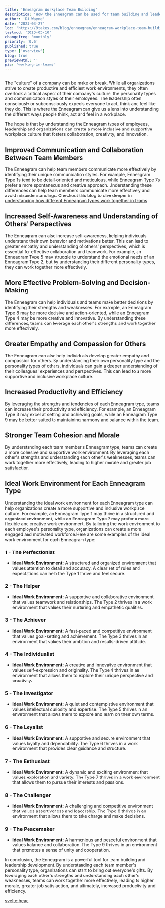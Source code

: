 ```yaml
---
title: 'Enneagram Workplace Team Building'
description: 'How the Enneagram can be used for team building and leadership development'
author: 'DJ Wayne'
date: '2023-03-27'
loc: 'https://9takes.com/blog/enneagram/enneagram-workplace-team-building'
lastmod: '2023-05-10'
changefreq: 'monthly'
priority: '0.6'
published: true
type: ['overview']
blog: true
previewHtml: ''
pic: 'working-in-teams'
---
```



<script>
	import  PopCard  from "../../lib/components/atoms/PopCard.svelte";
</script>
<div style="display: flex;
    justify-content: center;">
<PopCard
		image={`/blogs/working-in-teams.webp`}
		showIcon={false}
		displayText=""
		altText="People working in teams"
		subtext=""
	/>
</div>

<p class="firstLetter">The "culture" of a company can be make or break. While all organizations strive to create productive and efficient work environments, they often overlook a critical aspect of their company's culture: the personality types and communication styles of their employees. The leadership often consciously or subconsciously expects everyone to act, think and feel like they do. This is where the Enneagram can give us a lens into understanding the different ways people think, act and feel in a workplace.</p>

The hope is that by understanding the Enneagram types of employees, leadership and organizations can create a more inclusive and supportive workplace culture that fosters collaboration, creativity, and innovation.

## Improved Communication and Collaboration Between Team Members

The Enneagram can help team members communicate more effectively by identifying their unique communication styles. For example, Enneagram Type 1s tend to be detail-oriented and meticulous, while Enneagram Type 7s prefer a more spontaneous and creative approach. Understanding these differences can help team members communicate more effectively and avoid misunderstandings. Checkout this blog to dive deeper in <a href="enneagram-types-working-in-teams" >understanding how different Enneagram types work together in teams</a>

## Increased Self-Awareness and Understanding of Others' Perspectives

The Enneagram can also increase self-awareness, helping individuals understand their own behavior and motivations better. This can lead to greater empathy and understanding of others' perspectives, which is essential for effective collaboration and teamwork. For example, an Enneagram Type 5 may struggle to understand the emotional needs of an Enneagram Type 2, but by understanding their different personality types, they can work together more effectively.

## More Effective Problem-Solving and Decision-Making

The Enneagram can help individuals and teams make better decisions by identifying their strengths and weaknesses. For example, an Enneagram Type 8 may be more decisive and action-oriented, while an Enneagram Type 4 may be more creative and innovative. By understanding these differences, teams can leverage each other's strengths and work together more effectively.

## Greater Empathy and Compassion for Others

The Enneagram can also help individuals develop greater empathy and compassion for others. By understanding their own personality type and the personality types of others, individuals can gain a deeper understanding of their colleagues' experiences and perspectives. This can lead to a more supportive and inclusive workplace culture.

## Increased Productivity and Efficiency

By leveraging the strengths and tendencies of each Enneagram type, teams can increase their productivity and efficiency. For example, an Enneagram Type 3 may excel at setting and achieving goals, while an Enneagram Type 9 may be better suited to maintaining harmony and balance within the team.

## Stronger Team Cohesion and Morale

By understanding each team member's Enneagram type, teams can create a more cohesive and supportive work environment. By leveraging each other's strengths and understanding each other's weaknesses, teams can work together more effectively, leading to higher morale and greater job satisfaction.

## Ideal Work Environment for Each Enneagram Type

Understanding the ideal work environment for each Enneagram type can help organizations create a more supportive and inclusive workplace culture. For example, an Enneagram Type 1 may thrive in a structured and organized environment, while an Enneagram Type 7 may prefer a more flexible and creative work environment. By tailoring the work environment to each employee's personality type, organizations can create a more engaged and motivated workforce.Here are some examples of the ideal work environment for each Enneagram type:

### 1 - The Perfectionist

- **Ideal Work Environment:** A structured and organized environment that values attention to detail and accuracy. A clear set of rules and expectations can help the Type 1 thrive and feel secure.

### 2 - The Helper

- **Ideal Work Environment:** A supportive and collaborative environment that values teamwork and relationships. The Type 2 thrives in a work environment that values their nurturing and empathetic qualities.

### 3 - The Achiever

- **Ideal Work Environment:** A fast-paced and competitive environment that values goal-setting and achievement. The Type 3 thrives in an environment that values their ambition and results-driven attitude.

### 4 - The Individualist

- **Ideal Work Environment:** A creative and innovative environment that values self-expression and originality. The Type 4 thrives in an environment that allows them to explore their unique perspective and creativity.

### 5 - The Investigator

- **Ideal Work Environment:** A quiet and contemplative environment that values intellectual curiosity and expertise. The Type 5 thrives in an environment that allows them to explore and learn on their own terms.

### 6 - The Loyalist

- **Ideal Work Environment:** A supportive and secure environment that values loyalty and dependability. The Type 6 thrives in a work environment that provides clear guidance and structure.

### 7 - The Enthusiast

- **Ideal Work Environment:** A dynamic and exciting environment that values exploration and variety. The Type 7 thrives in a work environment that allows them to pursue their interests and passions.

### 8 - The Challenger

- **Ideal Work Environment:** A challenging and competitive environment that values assertiveness and leadership. The Type 8 thrives in an environment that allows them to take charge and make decisions.

### 9 - The Peacemaker

- **Ideal Work Environment:** A harmonious and peaceful environment that values balance and collaboration. The Type 9 thrives in an environment that promotes a sense of unity and cooperation.

In conclusion, the Enneagram is a powerful tool for team building and leadership development. By understanding each team member's personality type, organizations can start to bring out everyone's gifts. By leveraging each other's strengths and understanding each other's weaknesses, teams can work together more effectively, leading to higher morale, greater job satisfaction, and ultimately, increased productivity and efficiency.

<svelte:head>

<meta property="og:image" content="https://9takes.com/blogs/working-in-teams.webp" />
  <link rel="canonical" href="https://9takes.com/blog/enneagram/enneagram-workplace-team-building">
<script type="application/ld+json">
  {
		"@context": "http://schema.org",
		"@type": "BlogPosting",
		articleBody:
			"As organizations strive to create more productive and efficient work environments, they often overlook a critical aspect of their company"s culture: the personality types and communication styles of their employees. This is where the Enneagram can play a vital role in team building and leadership development. ...",
		articleSection: "Team Building",
		author: {
			"@type": "Person",
			name: "DJ Wayne",
			sameAs: [
				{
					"@id": "https://www.instagram.com/djwayne3/"
				},
				{
					"@id": "https://twitter.com/djwayne3"
				}
			]
		},
		dateModified: {
			"@type": "Date",
			"@value": "2023-03-01"
		},
		datePublished: {
			"@type": "Date",
			"@value": "2023-03-17"
		},
		description:
			"Learn how the Enneagram can help organizations create a more inclusive and supportive workplace culture that fosters collaboration, creativity, and innovation.",
		headline: "Using the Enneagram for Team Building and Leadership Development",
		image: {
			"@type": "ImageObject",
			height: "630",
			url: {
				"@id": "https://9takes.com/blogs/working-in-teams.webp"
			},
			width: "1200"
		},
		mainEntityOfPage: {
			"@id": "https://9takes.com/blog/enneagram/enneagram-workplace-team-building",
			"@type": "WebPage"
		},
		publisher: {
			"@type": "Organization",
			sameAs: [
				{
					"@id": "https://www.instagram.com/9takesdotcom/"
				},
				{
					"@id": "https://twitter.com/9takesdotcom"
				}
			],
			logo: {
				"@type": "ImageObject",
				url: {
					"@id": "https://9takes.com/brand/darkRubix.png"
				}
			},
			name: "9takes"
		}
	};
</script>
</svelte:head>
